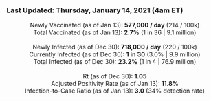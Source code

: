### Last Updated: Thursday, January 14, 2021 (4am ET)
<p align="center">
Newly Vaccinated (as of Jan 13): <b>577,000 / day</b>
(214 / 100k)<br>
Total Vaccinated (as of Jan 13): <b>2.7%</b>
(1 in 36 | 9.1 million)<br>
<br>
Newly Infected (as of Dec 30): <b>718,000 / day</b> 
(220 / 100k)<br>
Currently Infected (as of Dec 30): <b>1 in 30</b>
(3.0% | 9.9 million)<br>
Total Infected (as of Dec 30): <b>23.2%</b>
(1 in 4 | 76.9 million)<br>
<br>
Rt (as of Dec 30): <b>1.05</b><br>
Adjusted Positivity Rate (as of Jan 13): <b>11.8%</b><br>
Infection-to-Case Ratio (as of Jan 13): <b>3.0</b> (34% detection rate)</p>